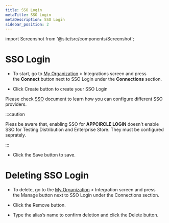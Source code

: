```yaml
---
title: SSO Login
metaTitle: SSO Login
metaDescription: SSO Login
sidebar_position: 2
---
```


import Screenshot from '@site/src/components/Screenshot';

# SSO Login

- To start, go to [My Organization](../my-organization.md) > Integrations screen and press the **Connect** button next to SSO Login under the **Connections** section.

<Screenshot url='https://cdn.appcircle.io/docs/assets/sso-login1.png' />

- Click Create button to create your SSO Login

<Screenshot url='https://cdn.appcircle.io/docs/assets/sso-login2.png' />

Please check [SSO](../sso/single-sign-on.md) document to learn how you can configure different SSO providers. 

<Screenshot url='https://cdn.appcircle.io/docs/assets/sso-login3.png' />


:::caution

Pleas be aware that, enabling SSO for **APPCIRCLE LOGIN** doesn't enable SSO for Testing Distribution and Enterprise Store. They must be configured seprately.

:::

- Click the Save button to save.

<Screenshot url='https://cdn.appcircle.io/docs/assets/sso-login4.png' />

# Deleting SSO Login


- To delete, go to the [My Organization](../my-organization.md) > Integration screen and press the Manage button next to SSO Login under the Connections section.

<Screenshot url='https://cdn.appcircle.io/docs/assets/sso-login5.png' />

- Click the Remove button.

<Screenshot url='https://cdn.appcircle.io/docs/assets/sso-login6.png' />

- Type the alias’s name to confirm deletion and click the Delete button.

<Screenshot url='https://cdn.appcircle.io/docs/assets/sso-login7.png' />
